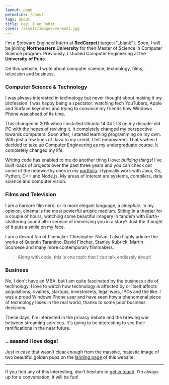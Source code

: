 ```yaml
---
layout: page
permalink: /about
tags: about
title: Hey, I am Rohit
cover: /assets/images/vermont.jpg
---
```


I'm a Software Engineer Intern at [**RedCarpet**](https://www.redcarpetup.com/){:target="_blank"}. Soon, I will be joining **Northeastern University** for their Master of Science in Computer Science program. Previously, I studied Computer Engineering at the **University of Pune**.

On this website, I write about computer science, technology, films, television and business.

### Computer Science & Technology

I was always interested in technology but never thought about making it my profession. I was happy being a spectator: watching tech YouTubers, Apple and Surface keynotes and trying to convince my friends how Windows Phone was ahead of its time.

This changed in 2015 when I installed Ubuntu 14.04 LTS on my decade-old PC with the hopes of reviving it. It completely changed my perspective towards computers! Soon after, I started learning programming on my own. With just a few lines of Java to my credit, I felt empowered. That's when I decided to take up Computer Engineering as my undergraduate course. It completely changed my life.

Writing code has enabled to me do another thing I love: _building things!_ I've built loads of projects over the past three years and you can check out some of the noteworthy ones in my [portfolio](/portfolio). I typically work with Java, Go, Python, C++ and Node.js. My areas of interest are systems, compilers, data science and computer vision.

### Films and Television
I am a harcore film nerd, or in more elegant language, a _cinephile_. In my opinion, cinema is the most powerful artistic medium. Sitting in a theater for a couple of hours, watching some beautiful imagery in tandem with Earth-shattering sound all in service of immersing you in a story? Just the thought of it puts a smile on my face.

I am a devout fan of filmmaker Christopher Nolan. I also highly admire the works of Quentin Tarantino, David Fincher, Stanley Kubrick, Martin Scorsese and many more contemporary filmmakers.

> Along with code, this is one topic that I can talk endlessly about!


### Business
No, I don't have an MBA, but I am quite fascinated by the business side of technology. I love to watch how technology is affected by or itself affects acquisitions, rivalries, startups, investments, legal wars, IPOs and the like. I was a proud Windows Phone user and have seen how a phenomenal piece of technology loses in the real world, thanks to some poor business decisions.

These days, I'm interested in the privacy debate and the brewing war between streaming services. It's going to be interesting to see their ramifications in the near future.


### .. aaaand I love dogs!

Just in case that wasn't clear enough from the massive, majestic image of two beautiful golden pups on the [landing page](/) of this website.

---

If you find any of this interesting, don't hesitate to [get in touch](/hello). I'm always up for a conversation, it will be fun!
